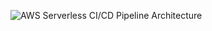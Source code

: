 ![AWS Serverless CI/CD Pipeline Architecture](https://github.com/sk4red/aws-cicd-demo/aws-cicd-arch.png)
